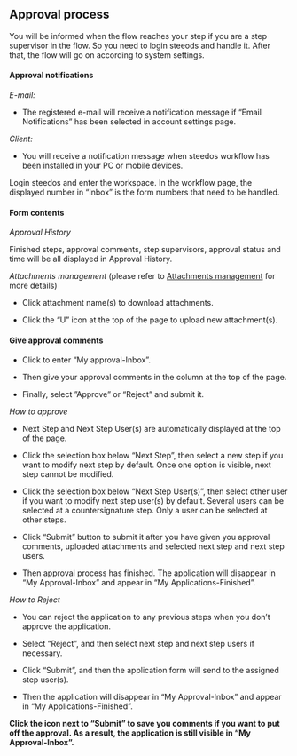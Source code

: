 
## Approval process

You will be informed when the flow reaches your step if you are a step supervisor in the flow. So you need to login steeods and handle it. After that, the flow will go on according to system settings.

#### Approval notifications

*E-mail:*

- The registered e-mail will receive a notification message if “Email Notifications” has been selected in account settings page.

*Client:*

- You will receive a notification message when steedos workflow has been installed in your PC or mobile devices.

Login steedos and enter the workspace. In the workflow page, the displayed number in “Inbox” is the form numbers that need to be handled.

#### Form contents

*Approval History*

Finished steps, approval comments, step supervisors, approval status and time will be all displayed in Approval History.

*Attachments management* (please refer to [Attachments management](instance_attachment.md) for more details)


- Click attachment name(s) to download attachments.
 
- Click the “U” icon at the top of the page to upload new attachment(s).

#### Give approval comments

- Click to enter “My approval-Inbox”.

- Then give your approval comments in the column at the top of the page.

- Finally, select ”Approve” or “Reject” and submit it.

 *How to approve*

- Next Step and Next Step User(s) are automatically displayed at the top of the page.

- Click the selection box below “Next Step”, then select a new step if you want to modify next step by default. Once one option is visible, next step cannot be modified.

- Click the selection box below “Next Step User(s)”, then select other user if you want to modify next step user(s) by default. Several users can be selected at a countersignature step. Only a user can be selected at other steps.

- Click “Submit” button to submit it after you have given you approval comments, uploaded attachments and selected next step and next step users.
 
- Then approval process has finished. The application will disappear in “My Approval-Inbox” and appear in “My Applications-Finished”.
 
*How to Reject* 

 - You can reject the application to any previous steps when you don’t approve the application.
 
 - Select “Reject”, and then select next step and next step users if necessary.
 
 - Click “Submit”, and then the application form will send to the assigned step user(s).
 
 - Then the application will disappear in “My Approval-Inbox” and appear in “My Applications-Finished”.

 
**Click the icon next to “Submit” to save you comments if you want to put off the approval. As a result, the application is still visible in “My Approval-Inbox”.**


